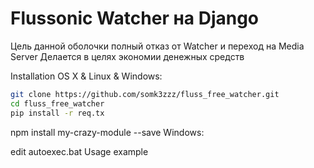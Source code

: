 # Flussonic Watcher на Django 

Цель данной оболочки полный отказ от Watcher и переход на Media Server
Делается в целях экономии денежных средств

Installation
OS X & Linux & Windows:
```sh
git clone https://github.com/somk3zzz/fluss_free_watcher.git
cd fluss_free_watcher
pip install -r req.tx
```
npm install my-crazy-module --save
Windows:

edit autoexec.bat
Usage example
